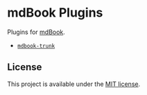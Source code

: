 # mdBook Plugins

Plugins for [mdBook](https://rust-lang.github.io/mdBook/).

-   [`mdbook-trunk`](packages/mdbook-trunk)

## License

This project is available under the [MIT license](LICENSE.md).
